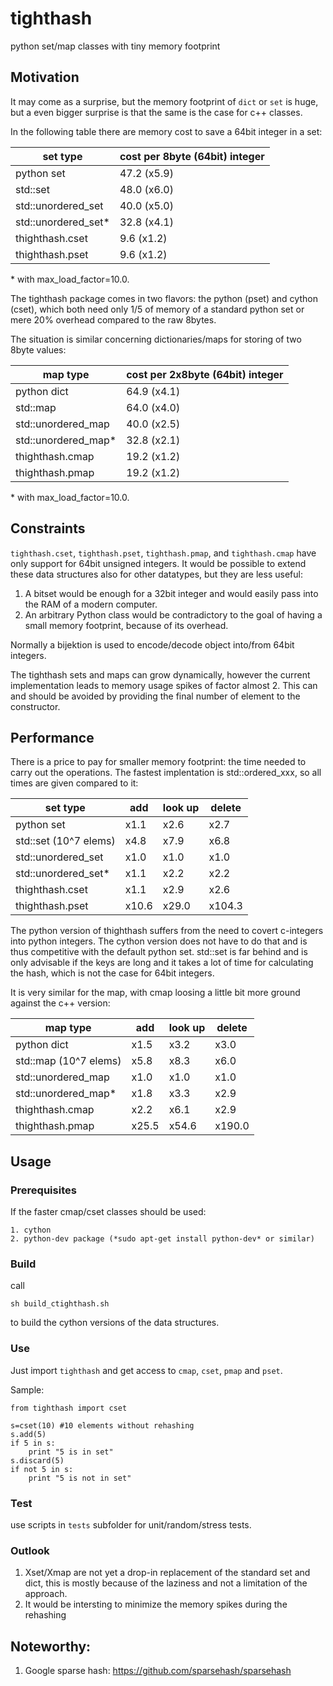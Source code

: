 # tighthash

python set/map classes with tiny memory footprint

## Motivation

It may come as a surprise, but the memory footprint of `dict` or `set` is huge,  but a even bigger surprise is that the same is the case for c++ classes. 

In the following table there are memory cost to save a 64bit integer in a set:

| set type             | cost per 8byte (64bit) integer |
|----------------------|--------------------------------|
|python set            | 47.2      (x5.9)               |
| std::set             | 48.0      (x6.0)               |
| std::unordered\_set  | 40.0      (x5.0)               |
| std::unordered\_set* | 32.8      (x4.1)               |
|thighthash.cset       |  9.6      (x1.2)               |
|thighthash.pset       |  9.6      (x1.2)               |

\* with max\_load\_factor=10.0.

The tighthash package comes in two flavors: the python (pset) and cython (cset), which both need only 1/5 of memory of a standard python set or mere 20% overhead compared to the raw 8bytes.

The situation is similar concerning dictionaries/maps for storing of two 8byte values:

| map type             | cost per 2x8byte (64bit) integer |
|----------------------|--------------------------------|
|python dict           | 64.9     (x4.1)                |
|std::map              | 64.0     (x4.0)                |
|std::unordered\_map   | 40.0     (x2.5)                |
|std::unordered\_map*  | 32.8     (x2.1)                |
|thighthash.cmap       | 19.2     (x1.2)                |
|thighthash.pmap       | 19.2     (x1.2)                |

\* with max\_load\_factor=10.0.

## Constraints

`tighthash.cset`, `tighthash.pset`, `tighthash.pmap`, and `tighthash.cmap` have only support for 64bit unsigned integers. It would be possible to extend these data structures also for other datatypes, but they are less useful: 

   1. A bitset would be enough for a 32bit integer and would easily pass into the RAM of a modern computer.
   2. An arbitrary Python class would be contradictory to the goal of having a small memory footprint, because of its overhead.
   
Normally a bijektion is used to encode/decode object into/from 64bit integers.

The tighthash sets and maps can grow dynamically, however the current implementation leads to memory usage spikes of factor almost 2. This can and should be avoided by providing the final number of element to the constructor. 


## Performance

There is a price to pay for smaller memory footprint: the time needed to carry out the operations. The fastest implentation is std::ordered\_xxx, so all times are given compared to it:

| set type             |add   | look up | delete |
|----------------------|------|---------|--------|
|python set            | x1.1    | x2.6 |	x2.7 |
|std::set (10^7 elems) | x4.8  | x7.9 | x6.8 |
|std::unordered\_set   | x1.0  | x1.0 | x1.0 |
|std::unordered\_set*  | x1.1  | x2.2 |	x2.2 |
|thighthash.cset       | x1.1  | x2.9 |	x2.6 |
|thighthash.pset       | x10.6 | x29.0| x104.3|

The python version of thighthash suffers from the need to covert c-integers into python integers. The cython version does not have to do that and is thus competitive with the default python set. std::set is far behind and is only advisable if the keys are long and it takes a lot of time for calculating the hash, which is not the case for 64bit integers.

It is very similar for the map, with cmap loosing a little bit more ground against the c++ version:

| map type             |add   | look up | delete |
|----------------------|------|---------|--------|
|python dict           | x1.5    | x3.2 |	x3.0 |
|std::map (10^7 elems) | x5.8  | x8.3 | x6.0 |
|std::unordered\_map   | x1.0  | x1.0 | x1.0 |
|std::unordered\_map*  | x1.8  | x3.3 |	x2.9 |
|thighthash.cmap       | x2.2  | x6.1 |	x2.9 |
|thighthash.pmap       | x25.5 | x54.6| x190.0|

## Usage

### Prerequisites

If the faster cmap/cset classes should be used:

    1. cython
    2. python-dev package (*sudo apt-get install python-dev* or similar)
    
### Build

call 

    sh build_ctighthash.sh
    
to build the cython versions of the data structures.

### Use

Just import `tighthash` and get access to `cmap`, `cset`, `pmap` and `pset`. 

Sample:

    from tighthash import cset
       
    s=cset(10) #10 elements without rehashing
    s.add(5)
    if 5 in s:
        print "5 is in set"
    s.discard(5)
    if not 5 in s:
        print "5 is not in set"
  
### Test

  use scripts in `tests` subfolder for unit/random/stress tests.
        
### Outlook

  1. Xset/Xmap are not yet a drop-in replacement of the standard set and dict, this is mostly because of the laziness and not a limitation of the approach.
  2. It would be intersting to minimize the memory spikes during the rehashing
  
## Noteworthy:
    
  1. Google sparse hash: https://github.com/sparsehash/sparsehash 





